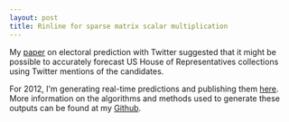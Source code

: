 ```yaml
---
layout: post
title: Rinline for sparse matrix scalar multiplication
---
```


My [paper](http://markhuberty.berkeley.edu/files/twitter_paper.pdf.zip) on electoral prediction with Twitter suggested that it might be possible to accurately forecast US House of Representatives collections using Twitter mentions of the candidates. 

For 2012, I'm generating real-time predictions and publishing them [here](http://californianewsservice.org/category/tweet-vote/). More information on the algorithms and methods used to generate these outputs can be found at my [Github](https://github.com/markhuberty/). 
